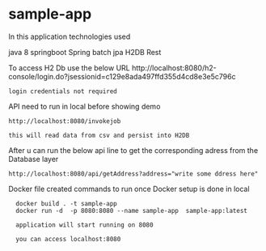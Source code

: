 # sample-app

In this application technologies used

java 8
springboot
Spring batch
jpa
H2DB
Rest


To access H2 Db use the below URL
    http://localhost:8080/h2-console/login.do?jsessionid=c129e8ada497ffd355d4cd8e3e5c796c

    login credentials not required


API need to run in local before showing demo

    http://localhost:8080/invokejob

    this will read data from csv and persist into H2DB 

After u can run the below api line to get the corresponding adress from the Database layer

    http://localhost:8080/api/getAddress?address="write some ddress here"
    
Docker file created commands to run once Docker setup is done in local

      docker build . -t sample-app
      docker run -d  -p 8080:8080 --name sample-app  sample-app:latest
      
      application will start running on 8080
      
      you can access localhost:8080
      
      


